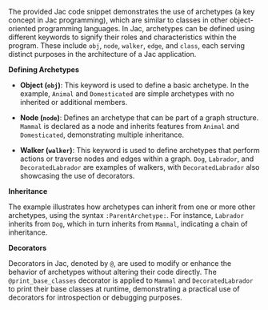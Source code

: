 The provided Jac code snippet demonstrates the use of archetypes (a key concept in Jac programming), which are similar to classes in other object-oriented programming languages. In Jac, archetypes can be defined using different keywords to signify their roles and characteristics within the program. These include `obj`, `node`, `walker`, `edge`, and `class`, each serving distinct purposes in the architecture of a Jac application.

**Defining Archetypes**

- **Object (`obj`)**: This keyword is used to define a basic archetype. In the example, `Animal` and `Domesticated` are simple archetypes with no inherited or additional members.

- **Node (`node`)**: Defines an archetype that can be part of a graph structure. `Mammal` is declared as a node and inherits features from `Animal` and `Domesticated`, demonstrating multiple inheritance.

- **Walker (`walker`)**: This keyword is used to define archetypes that perform actions or traverse nodes and edges within a graph. `Dog`, `Labrador`, and `DecoratedLabrador` are examples of walkers, with `DecoratedLabrador` also showcasing the use of decorators.

**Inheritance**

The example illustrates how archetypes can inherit from one or more other archetypes, using the syntax `:ParentArchetype:`. For instance, `Labrador` inherits from `Dog`, which in turn inherits from `Mammal`, indicating a chain of inheritance.

**Decorators**

Decorators in Jac, denoted by `@`, are used to modify or enhance the behavior of archetypes without altering their code directly. The `@print_base_classes` decorator is applied to `Mammal` and `DecoratedLabrador` to print their base classes at runtime, demonstrating a practical use of decorators for introspection or debugging purposes.
